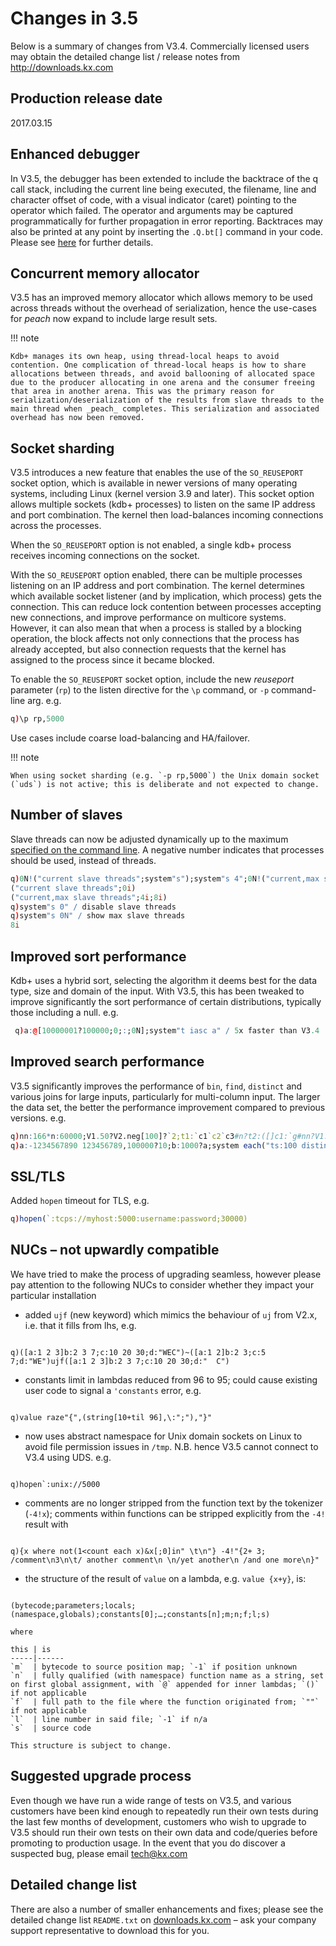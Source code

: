 # Changes in 3.5

Below is a summary of changes from V3.4. Commercially licensed users may obtain the detailed change list / release notes from <http://downloads.kx.com>

## Production release date

2017.03.15


## Enhanced debugger

In V3.5, the debugger has been extended to include the backtrace of the q call stack, including the current line being executed, the filename, line and character offset of code, with a visual indicator (caret) pointing to the operator which failed. The operator and arguments may be captured programmatically for further propagation in error reporting. Backtraces may also be printed at any point by inserting the `.Q.bt[]` command in your code. Please see [here](../ref/debug) for further details.


## Concurrent memory allocator

V3.5 has an improved memory allocator which allows memory to be used across threads without the overhead of serialization, hence the use-cases for _peach_ now expand to include large result sets. 

!!! note 

    Kdb+ manages its own heap, using thread-local heaps to avoid contention. One complication of thread-local heaps is how to share allocations between threads, and avoid ballooning of allocated space due to the producer allocating in one arena and the consumer freeing that area in another arena. This was the primary reason for serialization/deserialization of the results from slave threads to the main thread when _peach_ completes. This serialization and associated overhead has now been removed.


## Socket sharding

V3.5 introduces a new feature that enables the use of the `SO_REUSEPORT` socket option, which is available in newer versions of many operating systems, including Linux (kernel version 3.9 and later). This socket option allows multiple sockets (kdb+ processes) to listen on the same IP address and port combination. The kernel then load-balances incoming connections across the processes.

When the `SO_REUSEPORT` option is not enabled, a single kdb+ process receives incoming connections on the socket.

With the `SO_REUSEPORT` option enabled, there can be multiple processes listening on an IP address and port combination. The kernel determines which available socket listener (and by implication, which process) gets the connection. This can reduce lock contention between processes accepting new connections, and improve performance on multicore systems. However, it can also mean that when a process is stalled by a blocking operation, the block affects not only connections that the process has already accepted, but also connection requests that the kernel has assigned to the process since it became blocked.

To enable the `SO_REUSEPORT` socket option, include the new _reuseport_ parameter (`rp`) to the listen directive for the `\p` command, or `-p` command-line arg. e.g.

```q
q)\p rp,5000
```
Use cases include coarse load-balancing and HA/failover.

!!! note

    When using socket sharding (e.g. `-p rp,5000`) the Unix domain socket (`uds`) is not active; this is deliberate and not expected to change.


## Number of slaves

Slave threads can now be adjusted dynamically up to the maximum [specified on the command line](../basics/syscmds.md#s-number-of-slaves). A negative number indicates that processes should be used, instead of threads.

```q
q)0N!("current slave threads";system"s");system"s 4";0N!("current,max slave threads";system"s";system"s 0N"); / q -s 8
("current slave threads";0i)
("current,max slave threads";4i;8i)
q)system"s 0" / disable slave threads
q)system"s 0N" / show max slave threads
8i
```


## Improved sort performance

Kdb+ uses a hybrid sort, selecting the algorithm it deems best for the data type, size and domain of the input. With V3.5, this has been tweaked to improve significantly the sort performance of certain distributions, typically those including a null. e.g.

```q
 q)a:@[10000001?100000;0;:;0N];system"t iasc a" / 5x faster than V3.4
```


## Improved search performance

V3.5 significantly improves the performance of `bin`, `find`, `distinct` and various joins for large inputs, particularly for multi-column input. The larger the data set, the better the performance improvement compared to previous versions. e.g.

```q
q)nn:166*n:60000;V1.50?V2.neg[100]?`2;t1:`c1`c2`c3#n?t2:([]c1:`g#nn?V1.c2:nn?V1.c3:nn?V2.val:nn?100);system"ts t1 lj 3!t2" / 100x faster than V3.4
q)a:-1234567890 123456789,100000?10;b:1000?a;system each("ts:100 distinct a";"ts:1000 a?b") / 30% faster than V3.4
```


## SSL/TLS

Added `hopen` timeout for TLS, e.g.

```q
q)hopen(`:tcps://myhost:5000:username:password;30000)
```


## NUCs – not upwardly compatible

We have tried to make the process of upgrading seamless, however please pay attention to the following NUCs to consider whether they impact your particular installation

- added `ujf` (new keyword) which mimics the behaviour of `uj` from V2.x, i.e. that it fills from lhs, e.g.
<pre><code class="language-q">
q)([a:1 2 3]b:2 3 7;c:10 20 30;d:"WEC")~([a:1 2]b:2 3;c:5 7;d:"WE")ujf([a:1 2 3]b:2 3 7;c:10 20 30;d:"  C")
</code></pre>

- constants limit in lambdas reduced from 96 to 95; could cause existing user code to signal a `'constants` error, e.g.
<pre><code class="language-q">
q)value raze"{",(string[10+til 96],\:";"),"}"
</code></pre>

- now uses abstract namespace for Unix domain sockets on Linux to avoid file permission issues in `/tmp`.
N.B. hence V3.5 cannot connect to V3.4 using UDS. e.g.
<pre><code class="language-q">
q)hopen`:unix://5000
</code></pre>

- comments are no longer stripped from the function text by the tokenizer (`-4!x`); comments within functions can be stripped explicitly from the `-4!` result with
<pre><code class="language-q">
q){x where not(1&lt;count each x)&x[;0]in" \t\n"} -4!"{2+ 3; /comment\n3\n\t/ another comment\n \n/yet another\n /and one more\n}"
</code></pre>

- the structure of the result of `value` on a lambda, e.g. `value {x+y}`, is:
<pre><code class="language-q">
(bytecode;parameters;locals;(namespace,globals);constants[0];…;constants[n];m;n;f;l;s)
</code></pre>

    where

    this | is
    -----|------
    `m`  | bytecode to source position map; `-1` if position unknown
    `n`  | fully qualified (with namespace) function name as a string, set on first global assignment, with `@` appended for inner lambdas; `()` if not applicable
    `f`  | full path to the file where the function originated from; `""` if not applicable
    `l`  | line number in said file; `-1` if n/a
    `s`  | source code

    This structure is subject to change.


## Suggested upgrade process

Even though we have run a wide range of tests on V3.5, and various customers have been kind enough to repeatedly run their own tests during the last few months of development, customers who wish to upgrade to V3.5 should run their own tests on their own data and code/queries before promoting to production usage. In the event that you do discover a suspected bug, please email tech@kx.com


## Detailed change list

There are also a number of smaller enhancements and fixes; please see the detailed change list `README.txt` on [downloads.kx.com](https://downloads.kx.com) – ask your company support representative to download this for you.